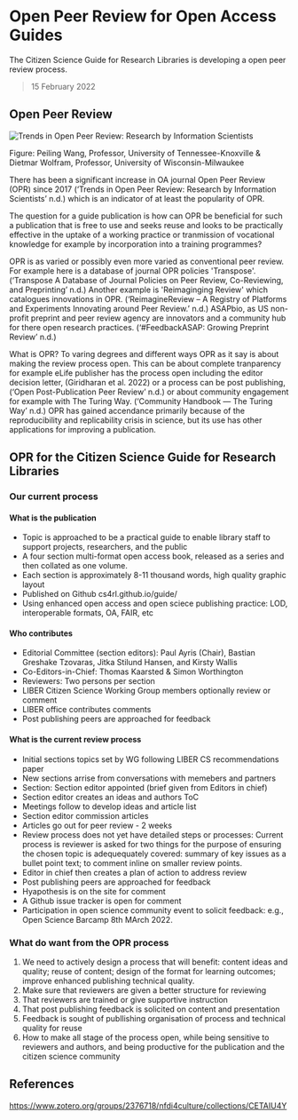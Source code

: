 # Open Peer Review for Open Access Guides

The Citizen Science Guide for Research Libraries is developing a open peer review process.

> 15 February 2022

## Open Peer Review

![Trends in Open Peer Review: Research by Information Scientists](https://asapbio.org/wp-content/uploads/2020/06/Growth-of-OPR-journals-by-discipline-groups.png)

Figure: Peiling Wang, Professor, University of Tennessee-Knoxville & Dietmar Wolfram, Professor, University of Wisconsin-Milwaukee

There has been a significant increase in OA journal Open Peer Review (OPR) since 2017 (‘Trends in Open Peer Review: Research by Information Scientists’ n.d.) which is an indicator of at least the popularity of OPR.

The question for a guide publication is how can OPR be beneficial for such a publication that is free to use and seeks reuse and looks to be practically effective in the uptake of a working practice or tranmission of vocational knowledge for example by incorporation into a training programmes?

OPR is as varied or possibly even more varied as conventional peer review. For example here is a database of journal OPR policies 'Transpose'. (‘Transpose A Database of Journal Policies on Peer Review, Co-Reviewing, and Preprinting’ n.d.) Another example is 'Reimaginging Review' which catalogues innovations in OPR. (‘ReimagineReview – A Registry of Platforms and Experiments Innovating around Peer Review.’ n.d.) ASAPbio, as US non-profit preprint and peer review agency are innovators and a community hub for there open research practices. (‘#FeedbackASAP: Growing Preprint Review’ n.d.)

What is OPR? To varing degrees and different ways OPR as it say is about making the review process open. This can be about complete tranparency for example eLife publisher has the process open including the editor decision letter, (Giridharan et al. 2022) or a process can be post publishing, (‘Open Post-Publication Peer Review’ n.d.) or about community engagement for example with The Turing Way. (‘Community Handbook — The Turing Way’ n.d.) OPR has gained accendance primarily because of the reproducibility and replicability crisis in science, but its use has other applications for improving a publication.

## OPR for the Citizen Science Guide for Research Libraries

### Our current process

#### What is the publication

 - Topic is approached to be a practical guide to enable library staff to support projects, researchers, and the public
 - A four section multi-format open access book, released as a series and then collated as one volume.
 - Each section is approximately 8-11 thousand words, high quality graphic layout
 - Published on Github cs4rl.github.io/guide/
 - Using enhanced open access and open sciece publishing practice: LOD, interoperable formats, OA, FAIR, etc

#### Who contributes

  - Editorial Committee (section editors): Paul Ayris (Chair), Bastian Greshake Tzovaras, Jitka Stilund Hansen, and Kirsty Wallis 
  - Co-Editors-in-Chief: Thomas Kaarsted & Simon Worthington 
  - Reviewers: Two persons per section
  - LIBER Citizen Science Working Group members optionally review or comment
  - LIBER office contributes comments
  - Post publishing peers are approached for feedback

#### What is the current review process

  - Initial sections topics set by WG following LIBER CS recommendations paper
  - New sections arrise from conversations with memebers and partners
  - Section: Section editor appointed (brief given from Editors in chief)
  - Section editor creates an ideas and authors ToC
  - Meetings follow to develop ideas and article list
  - Section editor commission articles 
  - Articles go out for peer review - 2 weeks
  - Review process does not yet have detailed steps or processes: Current process is reviewer is asked for two things for the purpose of ensuring the chosen topic is adequequately covered: summary of key issues as a bullet point text; to comment inline on smaller review points. 
  - Editor in chief then creates a plan of action to address review
  - Post publishing peers are approached for feedback
  - Hyapothesis is on the site for comment
  - A Github issue tracker is open for comment
  - Participation in open science community event to solicit feedback: e.g., Open Science Barcamp 8th MArch 2022.

### What do want from the OPR process

  1. We need to actively design a process that will benefit: content ideas and quality; reuse of content; design of the format for learning outcomes; improve enhanced publishing technical quality.
  2. Make sure that reviewers are given a better structure for reviewing
  3. That reviewers are trained or give supportive instruction
  4. That post publishing feedback is solicited on content and presentation
  5. Feedback is sought of publlishing organisation of process and technical quality for reuse
  6. How to make all stage of the process open, while being sensitive to reviewers and authors, and being productive for the publication and the citizen science community

## References

https://www.zotero.org/groups/2376718/nfdi4culture/collections/CETAIU4Y

